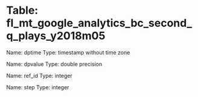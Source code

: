 Table: fl_mt_google_analytics_bc_second_q_plays_y2018m05
========================================================

Name: dptime
Type: timestamp without time zone

Name: dpvalue
Type: double precision

Name: ref_id
Type: integer

Name: step
Type: integer

